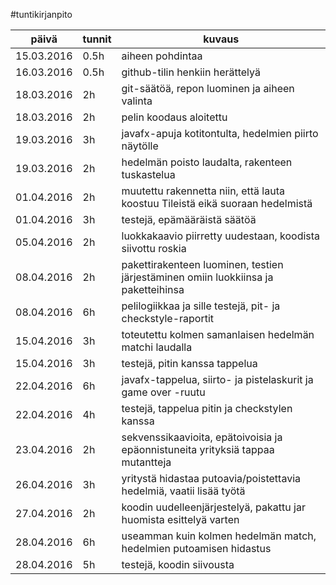 ﻿#tuntikirjanpito

päivä | tunnit | kuvaus
------------------ | ------ | ----------------------
15.03.2016 | 0.5h | aiheen pohdintaa
16.03.2016 | 0.5h | github-tilin henkiin herättelyä
18.03.2016 | 2h | git-säätöä, repon luominen ja aiheen valinta
18.03.2016 | 2h | pelin koodaus aloitettu
19.03.2016 | 3h | javafx-apuja kotitontulta, hedelmien piirto näytölle
19.03.2016 | 2h | hedelmän poisto laudalta, rakenteen tuskastelua
01.04.2016 | 2h | muutettu rakennetta niin, että lauta koostuu Tileistä eikä suoraan hedelmistä
01.04.2016 | 3h | testejä, epämääräistä säätöä
05.04.2016 | 2h | luokkakaavio piirretty uudestaan, koodista siivottu roskia
08.04.2016 | 2h | pakettirakenteen luominen, testien järjestäminen omiin luokkiinsa ja paketteihinsa
08.04.2016 | 6h | pelilogiikkaa ja sille testejä, pit- ja checkstyle-raportit
15.04.2016 | 3h | toteutettu kolmen samanlaisen hedelmän matchi laudalla
15.04.2016 | 3h | testejä, pitin kanssa tappelua
22.04.2016 | 6h | javafx-tappelua, siirto- ja pistelaskurit ja game over -ruutu
22.04.2016 | 4h | testejä, tappelua pitin ja checkstylen kanssa
23.04.2016 | 2h | sekvenssikaavioita, epätoivoisia ja epäonnistuneita yrityksiä tappaa mutantteja
26.04.2016 | 3h | yritystä hidastaa putoavia/poistettavia hedelmiä, vaatii lisää työtä
27.04.2016 | 2h | koodin uudelleenjärjestelyä, pakattu jar huomista esittelyä varten
28.04.2016 | 6h | useamman kuin kolmen hedelmän match, hedelmien putoamisen hidastus
28.04.2016 | 5h | testejä, koodin siivousta
